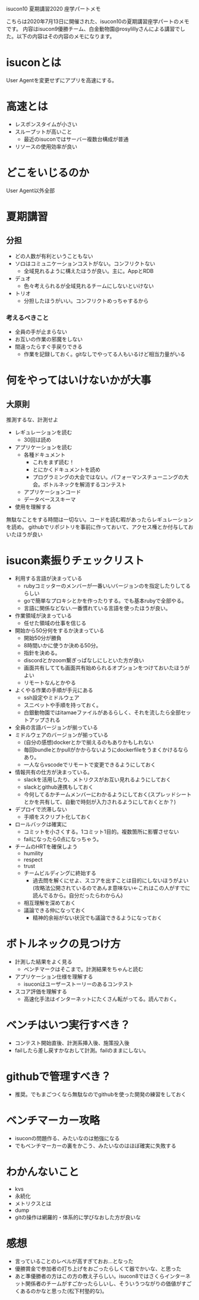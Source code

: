 isucon10 夏期講習2020 座学パートメモ

こちらは2020年7月13日に開催された、isucon10の夏期講習座学パートのメモです。
内容はisucon9優勝チーム、白金動物園@rosylillyさんによる講習でした。以下の内容はその内容のメモになります。

# isuconとは
User Agentを変更せずにアプリを高速にする。

# 高速とは
- レスポンスタイムが小さい
- スループットが高いこと
  - 最近のisuconではサーバー複数台構成が普通
- リソースの使用効率が良い

# どこをいじるのか
User Agent以外全部

# 夏期講習
## 分担
- どの人数が有利ということもない
- ソロはコミュニケーションコストがない。コンフリクトない
  - 全域見れるように構えたほうが良い。主に。AppとRDB
- デュオ
  - 色々考えられるが全域見れるチームにしないといけない
- トリオ
  - 分担したほうがいい。コンフリクトめっちゃするから

### 考えるべきこと
- 全員の手が止まらない
- お互いの作業の邪魔をしない
- 間違ったらすぐ手戻りできる
  - 作業を記録しておく。gitなしでやってる人もいるけど相当力量がいる

# 何をやってはいけないかが大事
## 大原則
推測するな、計測せよ

- レギュレーションを読む
  - 30回は読め
- アプリケーションを読む
  - 各種ドキュメント
    - これをまず読む！
    - とにかくドキュメントを読め
    - プログラミングの大会ではない。パフォーマンスチューニングの大会。ボトルネックを解消するコンテスト
  - アプリケーションコード
  - データベーススキーマ
- 使用を理解する

無駄なことをする時間は一切ない。コードを読む暇があったらレギュレーションを読め。
githubでリポジトリを事前に作っておいて、アクセス権とか付与しておいたほうが良い

# isucon素振りチェックリスト
- 利用する言語が決まっている
  - rubyコミッターのメンバーが一番いいバージョンのを指定したりしてるらしい
  - goで簡単なプロキシとかを作ったりする。でも基本rubyで全部やる。
  - 言語に関係などない.一番慣れている言語を使ったほうが良い。
- 作業領域が決まっている
  - 任せた領域の仕事を信じる
- 開始から50分何をするか決まっている
  - 開始50分が勝負
  - 8時間いかに使うか決める50分。
  - 指針を決める。
  - discordとかzoom繋ぎっぱなしにしといた方が良い
  - 画面共有してても画面共有始められるオプションをつけておいたほうがよい
  - リモートなんとかやる
- よくやる作業の手順が手元にある
  - ssh設定やミドルウェア
  - スニペットや手順を持っておく。
  - 白銀動物園ではitamaeファイルがあるらしく、それを流したら全部セットアップされる
- 全員の言語バージョンが揃っている
- ミドルウェアのバージョンが揃っている
  - (自分の感想)dockerとかで揃えるのもありかもしれない
  - 毎回bundleとかpullがかからないようにdockerfileをうまくかけるならあり。
  - 一人ならvscodeでリモートで変更できるようにしておく
- 情報共有の仕方が決まっている。
  - slackを活用したり、メトリクスがお互い見れるようにしておく
  - slackとgithub連携もしておく
  - 今何してるかチームメンバーにわかるようにしておく(スプレッドシートとかを共有して、自動で時刻が入力されるようにしておくとか？)
- デプロイで渋滞しない
  - 手順をスクリプト化しておく
- ロールバックは確実に
  - コミットを小さくする。1コミット1目的。複数箇所に影響させない
  - failになったら0点になっちゃう。
- チームのHRTを確保しよう
  - humility
  - respect
  - trust
  - チームビルディングに終始する
    - 過去問を解くにせよ、スコアを出すことは目的にしないほうがよい(攻略法公開されているのであんま意味ない←これはこの人がすでに読んでるから。自分だったらわからん)
  - 相互理解を深めておく
  - 議論できる仲になっておく
    - 精神的余裕がない状況でも議論できるようになっておく

# ボトルネックの見つけ方
- 計測した結果をよく見る
  - ベンチマークはそこまで。計測結果をちゃんと読む
- アプリケーション仕様を理解する
  - isuconはユーザーストーリーのあるコンテスト
- スコア評価を理解する
  - 高速化手法はインターネットにたくさん転がってる。読んでおく。

# ベンチはいつ実行すべき？
- コンテスト開始直後、計測系挿入後、施策投入後
- failしたら差し戻すかなおして計測。failのままにしない。

# githubで管理すべき？
- 推奨。でもまごつくなら無駄なのでgithubを使った開発の練習をしておく

# ベンチマーカー攻略
- isuconの問題作る、みたいなのは勉強になる
- でもベンチマーカーの裏をかこう、みたいなのはほぼ確実に失敗する


# わかんないこと
- kvs
- 永続化
- メトリクスとは
- dump
- gitの操作は網羅的・体系的に学びなおした方が良いな

# 感想
- 言っていることのレベルが高すぎておお...となった
- 優勝賞金で参加者の打ち上げをおごったらしくて器でかいな、と思った
- あと準優勝者の方はこの方の教え子らしい。isucon8ではさくらインターネット関係者のチームがすごかったらしいし、そういうつながりの価値がすごくあるのかなと思った(松下村塾的な)。